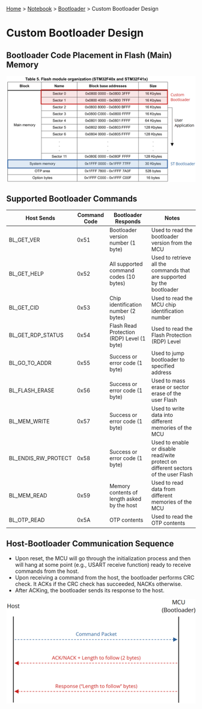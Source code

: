 <a href="../../">Home</a> > <a href="../notebook">Notebook</a> > <a href="./">Bootloader</a> > Custom Bootloader Design

# Custom Bootloader Design



## Bootloader Code Placement in Flash (Main) Memory



<img src="./img/custom-bootloader-memory-placement.png" alt="custom-bootloader-memory-placement" width="900">





## Supported Bootloader Commands

| Host Sends          | Command Code | Bootloader Responds                         | Notes                                                        |
| ------------------- | ------------ | ------------------------------------------- | ------------------------------------------------------------ |
| BL_GET_VER          | 0x51         | Bootloader version number (1 byte)          | Used to read the bootloader version from the MCU             |
| BL_GET_HELP         | 0x52         | All supported command codes (10 bytes)      | Used to retrieve all the commands that are supported by the bootloader |
| BL_GET_CID          | 0x53         | Chip identification number (2 bytes)        | Used to read the MCU chip identification number              |
| BL_GET_RDP_STATUS   | 0x54         | Flash Read Protection (RDP) Level (1 byte)  | Used to read the Flash Protection (RDP) Level                |
| BL_GO_TO_ADDR       | 0x55         | Success or error code (1 byte)              | Used to jump bootloader to specified address                 |
| BL_FLASH_ERASE      | 0x56         | Success or error code (1 byte)              | Used to mass erase or sector erase of the user Flash         |
| BL_MEM_WRITE        | 0x57         | Success or error code (1 byte)              | Used to write data into different memories of the MCU        |
| BL_ENDIS_RW_PROTECT | 0x58         | Success or error code (1 byte)              | Used to enable or disable read/wite protect on different sectors of the user Flash |
| BL_MEM_READ         | 0x59         | Memory contents of length asked by the host | Used to read data from different memories of the MCU         |
| BL_OTP_READ         | 0x5A         | OTP contents                                | Used to read the OTP contents                                |



## Host-Bootloader Communication Sequence

* Upon reset, the MCU will go through the initialization process and then will hang at some point (e.g., USART receive function) ready to receive commands from the host.
* Upon receiving a command from the host, the bootloader performs CRC check. It ACKs if the CRC check has succeeded,  NACKs otherwise.
* After ACKing, the bootloader sends its response to the host.



<img src="./img/host-bootloader-communication-sequence-diagram.png" alt="host-bootloader-communication-sequence-diagram" width="600">
